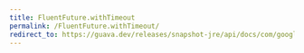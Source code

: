 ```yaml
---
title: FluentFuture.withTimeout
permalink: /FluentFuture.withTimeout/
redirect_to: https://guava.dev/releases/snapshot-jre/api/docs/com/google/common/util/concurrent/FluentFuture.html#withTimeout-java.time.Duration-java.util.concurrent.ScheduledExecutorService-
---
```

